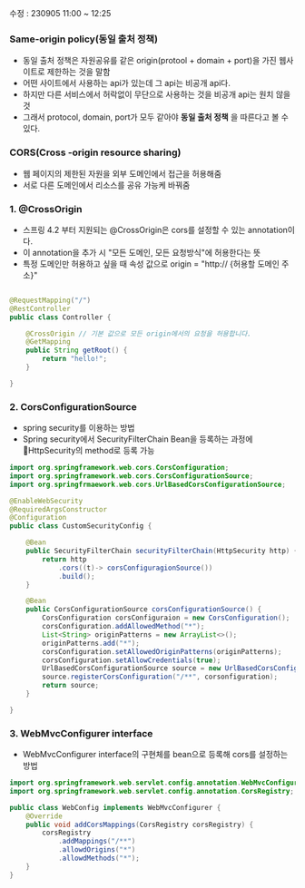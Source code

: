 수정 : 230905 11:00 ~ 12:25
### Same-origin policy(동일 출처 정책)
- 동일 출처 정책은 자원공유를 같은 origin(protool + domain + port)을 가진 웹사이트로 제한하는 것을 말함
- 어떤 사이트에서 사용하는 api가 있는데 그 api는 비공개 api다.
- 하지만 다른 서비스에서 허락없이 무단으로 사용하는 것을 비공개 api는 원치 않을 것
- 그래서 protocol, domain, port가 모두 같아야 __동일 출처 정책__ 을 따른다고 볼 수 있다.

### CORS(Cross -origin resource sharing)
- 웹 페이지의 제한된 자원을 외부 도메인에서 접근을 허용해줌
- 서로 다른 도메인에서 리소스를 공유 가능케 바꿔줌


### 1. @CrossOrigin
- 스프링 4.2 부터 지원되는 @CrossOrigin은 cors를 설정할 수 있는 annotation이다.
- 이 annotation을 추가 시 "모든 도메인, 모든 요청방식"에 허용한다는 뜻
- 특정 도메인만 허용하고 싶을 때 속성 값으로 origin = "http:// {허용할 도메인 주소}"
```java

@RequestMapping("/")
@RestController
public class Controller {

	@CrossOrigin // 기본 값으로 모든 origin에서의 요청을 허용합니다.
	@GetMapping
	public String getRoot() {
		return "hello!";
	}

}
```

### 2. CorsConfigurationSource
- spring security를 이용하는 방법
- Spring security에서 SecurityFilterChain Bean을 등록하는 과정에 HttpSecurity의 method로 등록 가능
```java
import org.springframework.web.cors.CorsConfiguration;
import org.springframework.web.cors.CorsConfigurationSource;
import org.springfrmaework.web.cors.UrlBasedCorsConfigurationSource;

@EnableWebSecurity
@RequiredArgsConstructor
@Configuration
public class CustomSecurityConfig {

	@Bean
	public SecurityFilterChain securityFilterChain(HttpSecurity http) {
		return http
			.cors((t)-> corsConfiguragionSource())
			.build();
	}

	@Bean
	public CorsConfigurationSource corsConfigurationSource() {
		CorsConfiguration corsConfiguraion = new CorsConfiguration();
		corsConfiguration.addAllowedMethod("*");
		List<String> originPatterns = new ArrayList<>();
		originPatterns.add("*");
		corsConfiguration.setAllowedOriginPatterns(originPatterns);
		corsConfiguration.setAllowCredentials(true);
		UrlBasedCorsConfigurationSource source = new UrlBasedCorsConfigurationSource();
		source.registerCorsConfiguration("/**", corsonfiguration);
		return source;
	}

}
```

### 3. WebMvcConfigurer interface
- WebMvcConfigurer interface의 구현체를 bean으로 등록해 cors를 설정하는 방법
```java
import org.springframework.web.servlet.config.annotation.WebMvcConfigurer;
import org.springframework.web.servlet.config.annotation.CorsRegistry;

public class WebConfig implements WebMvcConfigurer {
	@Override
	public void addCorsMappings(CorsRegistry corsRegistry) {
		corsRegistry
			.addMappings("/**")
			.allowdOrigins("*")
			.allowdMethods("*");
	}
}
```
